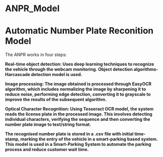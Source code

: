 # ANPR_Model
<h1>Automatic Number Plate Reconition Model</h1>
The ANPR works in four steps:

<b>Real-time object detection:<b> Uses deep learning techniques to recognize the vehicle through the webcam monitoring. Object detection algorithms-Harcascade detection model is used.

<b>Image processing:<b> The image obtained is processed through EasyOCR algorithm, which includes normalizing the image by sharpening it to reduce noise, performing edge detection, converting it to grayscale to improve the results of the subsequent algorithm.

<b>Optical Character Recognition:<b> Using Tesseract OCR model, the system reads the license plate in the processed image. This involves detecting individual characters, verifying the sequence and then converting the number plate image to text/string format.
<p>
The recognised number plate is stored in a .csv file with initial time-stamp, marking the entry of the vehicle in a smart-parking based system. This model is used in a Smart-Parking System to automate the parking process and reduce customer wait time.
</p>
